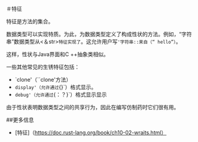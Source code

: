 ＃特征

特征是方法的集合。

数据类型可以实现特质。为此，为数据类型定义了构成性状的方法。例如，“字符串”数据类型从<＆str>`特征实现了`。这允许用户写`'字符串::来自（“ hello”）`。

这样，性状与Java界面和C ++抽象类相似。

一些其他常见的生锈特征包括：

- `clone'（``clone'方法）
- `display'（允许通过`{}`）格式显示。
- `debug'（允许通过`{：？}`）格式显示显示

由于性状表明数据类型之间的共享行为，因此在编写仿制药时它们很有用。

##更多信息

-  [特征]（https://doc.rust-lang.org/book/ch10-02-wraits.html）